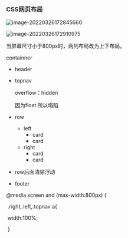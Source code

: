 ### CSS网页布局

![image-20220326172845660](C:\Users\Elvira\AppData\Roaming\Typora\typora-user-images\image-20220326172845660.png)

![image-20220326172910975](C:\Users\Elvira\AppData\Roaming\Typora\typora-user-images\image-20220326172910975.png)

当屏幕尺寸小于800px时，两列布局改为上下布局。



containner

- header

- topnav

  overflow：hidden

  因为float 所以塌陷

- row
  - left
    - card
    - card
  - right
    - card
    - card

- row后面清除浮动
  
- footer

 @media screen and (max-width:800px) {

​    .right,.left,.topnav a{

​      width:100%;

​    }
